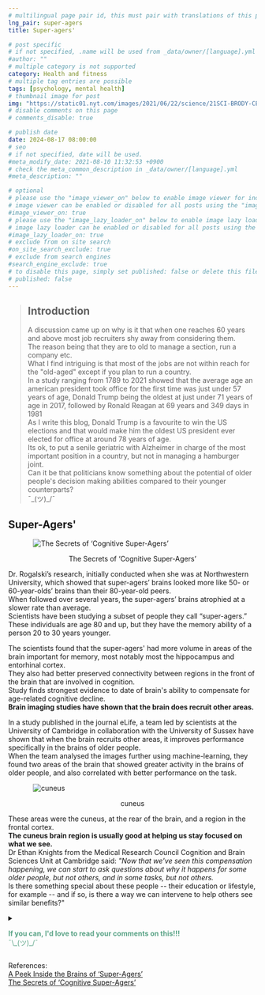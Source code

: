 ```yaml
---
# multilingual page pair id, this must pair with translations of this page. (This name must be unique)
lng_pair: super-agers
title: Super-agers'

# post specific
# if not specified, .name will be used from _data/owner/[language].yml
#author: ""
# multiple category is not supported
category: Health and fitness
# multiple tag entries are possible
tags: [psychology, mental health]
# thumbnail image for post
img: "https://static01.nyt.com/images/2021/06/22/science/21SCI-BRODY-CENTENARIANS/21SCI-BRODY-CENTENARIANS-superJumbo.jpg?quality=75&auto=webp"
# disable comments on this page
# comments_disable: true

# publish date
date: 2024-08-17 08:00:00
# seo
# if not specified, date will be used.
#meta_modify_date: 2021-08-10 11:32:53 +0900
# check the meta_common_description in _data/owner/[language].yml
#meta_description: ""

# optional
# please use the "image_viewer_on" below to enable image viewer for individual pages or posts (_posts/ or [language]/_posts folders).
# image viewer can be enabled or disabled for all posts using the "image_viewer_posts: true" setting in _data/conf/main.yml.
#image_viewer_on: true
# please use the "image_lazy_loader_on" below to enable image lazy loader for individual pages or posts (_posts/ or [language]/_posts folders).
# image lazy loader can be enabled or disabled for all posts using the "image_lazy_loader_posts: true" setting in _data/conf/main.yml.
#image_lazy_loader_on: true
# exclude from on site search
#on_site_search_exclude: true
# exclude from search engines
#search_engine_exclude: true
# to disable this page, simply set published: false or delete this file
# published: false
---
```


<style>
container{
float:left;
width:100%;
margin-bottom: 10px;  
 }
image-container{
width: 30%;
float:left;
border: hidden;
margin: 20px;
}
img{
object-fit:contain;
}
container-text{
/_ width: 40%;
margin-left: 5px;_/
display: block;
margin-top: 20px;
padding-top: 1 px;
/_ border: solid 1px; _/
}

    ol{
        list-style-type: upper-roman;

    }

/_ used as <p class="vertical"></p> instead I can also use <blockquote>
or > in md
_/
video-container{  
 width: 60%;
float:left;
border: hidden;
margin: 20px;
}

    iframe{
       position: relative;
        top: 0;
        left: 0;
        width: 100%;
        height: 100%;
        object-fit-contain;
    }


    .vertical{
    border-left: 4px solid;
    border-right: 4px solid;
    border-radius: 25px;
    color: blue;
    background-color: #111111;
    margin;0 0 0 -3;
    padding:0 0 0 1em

}
vertical-text{
color: #bbbbbb;

font-family: cursive;
}
/_ frames text in middle of page _/
framed-text{
display:block;
border:inset;
width:90%;
margin:0.5em auto 0.5em auto;
padding:0.5em;
}
unframed-text{
display:block;
width:90%;
margin:0.5em auto 0.5em auto;
padding:0.5em;

}
.add-right-shadow {
border-bottom:solid 2px;
border-right:solid 2px;
box-shadow:5px 10px 18px;
margin-bottom:2em;
}
/** on hover paragraph **/
.my-p{
display:inline;
color:#5ba487;
}
.my-p:hover{
text-decoration: underline;
cursor:pointer;
}

/** Center an element **/
.center {
display: block;
margin-left: auto;
margin-right: auto;
}
/** align element to the left **/
.left{
display: block;
align:left
margin: 1em;
/_border:solid 1px; _/
}

</style>
<blockquote>
<h2>Introduction</h2>

A discussion came up on why is it that when one reaches 60 years and above most job recruiters shy away from considering them.<br>
The reason being that they are to old to manage a section, run a company etc. <br>
What I find intriguing is that most of the jobs are not within reach for the "old-aged" except if you plan to run a country.<br>
In a study ranging from 1789 to 2021 showed that the average age an american president took office for the first time was just under 57 years of age, Donald Trump being the oldest at just under 71 years of age in 2017, followed by Ronald Reagan at 69 years and 349 days in 1981<br>
As I write this blog, Donald Trump is a favourite to win the US elections and that would make him the oldest US president ever elected for office at around 78 years of age.<br>
Its ok, to put a senile geriatric with Alzheimer in charge of the most important position in a country, but not in managing a hamburger joint.<br>
Can it be that politicians know something about the potential of older people's decision making abilities compared to their younger counterparts?<br>
¯\_(ツ)\_/¯<br>

</blockquote>
<h2>Super-Agers'</h2>
<div class="center" style="width:80%">
  <img src="https://static01.nyt.com/images/2021/06/22/science/21SCI-BRODY-CENTENARIANS/21SCI-BRODY-CENTENARIANS-superJumbo.jpg?quality=75&auto=webp" alt="The Secrets of ‘Cognitive Super-Agers’">
  <p style="text-align:center">The Secrets of ‘Cognitive Super-Agers’</p>
</div>
<p>
Dr. Rogalski’s research, initially conducted when she was at Northwestern University, which showed that super-agers’ brains looked more like 50- or 60-year-olds’ brains than their 80-year-old peers. <br>
When followed over several years, the super-agers’ brains atrophied at a slower rate than average.<br>
Scientists have been studying a subset of people they call “super-agers.”<br>
These individuals are age 80 and up, but they have the memory ability of a person 20 to 30 years younger.
</p>
<p>
The scientists found that the super-agers' had more volume in areas of the brain important for memory, most notably most the hippocampus and entorhinal cortex.<br>
They also had better preserved connectivity between regions in the front of the brain that are involved in cognition.<br>
Study finds strongest evidence to date of brain's ability to compensate for age-related cognitive decline.<br>
<strong>Brain imaging studies have shown that the brain does recruit other areas.</strong><br>
<p>
In a study published in the journal eLife, a team led by scientists at the University of Cambridge in collaboration with the University of Sussex have shown that when the brain recruits other areas, it improves performance specifically in the brains of older people.<br>
When the team analysed the images further using machine-learning, they found two areas of the brain that showed greater activity in the brains of older people, and also correlated with better performance on the task.<br>
<div class="center" style="width:80%">
  <img src="https://upload.wikimedia.org/wikipedia/commons/thumb/e/ea/Sobo_1909_624_-_Cuneus.png/1280px-Sobo_1909_624_-_Cuneus.png" alt="cuneus">
  <p style="text-align:center">cuneus</p>
</div>
These areas were the cuneus, at the rear of the brain, and a region in the frontal cortex.<br>
<strong>The cuneus brain region is usually good at helping us stay focused on what we see.</strong><br>
Dr Ethan Knights from the Medical Research Council Cognition and Brain Sciences Unit at Cambridge said: <i>"Now that we've seen this compensation happening, we can start to ask questions about why it happens for some older people, but not others, and in some tasks, but not others.</i><br>
Is there something special about these people -- their education or lifestyle, for example -- and if so, is there a way we can intervene to help others see similar benefits?"<br>
</p>
<details>
        <summary>
        <p>
        <div class="my-p">
         <strong>If you can, I'd love to read your comments on this!!!</strong><br>
        ¯\_(ツ)_/¯<br>
        </div>        
        </p>
        </summary>
        <p>
        Please use <strong>DISQUS</strong> at bottom of each blog to post comments.<br>
        This way I'll be notified when you add a comment etc.<br>
        It's free and easy to use, just create an account if you're a new user.<br>
        </p>
</details>
<p>
References:<br>
<a href="https://www.nytimes.com/2024/04/29/well/mind/super-agers-study.html">A Peek Inside the Brains of ‘Super-Agers’</a><br>
<a href="https://www.statista.com/statistics/1035542/age-incumbent-us-presidents-first-taking-office/">The Secrets of ‘Cognitive Super-Agers’</a><br>
</p>
